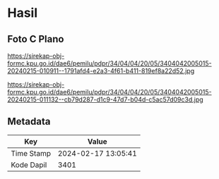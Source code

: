 # Hasil

## Foto C Plano

https://sirekap-obj-formc.kpu.go.id/dae6/pemilu/pdpr/34/04/04/20/05/3404042005015-20240215-010911--1791afd4-e2a3-4f61-b411-819ef8a22d52.jpg

https://sirekap-obj-formc.kpu.go.id/dae6/pemilu/pdpr/34/04/04/20/05/3404042005015-20240215-011132--cb79d287-d1c9-47d7-b04d-c5ac57d09c3d.jpg


## Metadata

| Key        | Value               |
| ---------- | ------------------- |
| Time Stamp | 2024-02-17 13:05:41 |
| Kode Dapil | 3401                |



